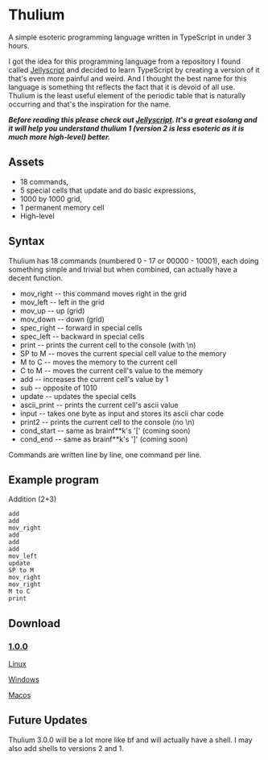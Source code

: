 # Thulium
 A simple esoteric programming language written in TypeScript in under 3 hours.

 I got the idea for this programming language from a repository I found called [Jellyscript](https://github.com/nguyenphuminh/Jellyscript) and decided to learn TypeScript by creating a version of it that's even more painful and weird. And I thought the best name for this language is something tht reflects the fact that it is devoid of all use. Thulium is the least useful element of the periodic table that is naturally occurring and that's the inspiration for the name.

 _**Before reading this please check out [Jellyscript](https://github.com/nguyenphuminh/Jellyscript). It's a great esolang and it will help you understand thulium 1 (version 2 is less esoteric as it is much more high-level) better.**_

## Assets
 - 18 commands,
 - 5 special cells that update and do basic expressions,
 - 1000 by 1000 grid,
 - 1 permanent memory cell
 - High-level

## Syntax
 Thulium has 18 commands (numbered 0 - 17 or 00000 - 10001), each doing something simple and trivial but when combined, can actually have a decent function.

 - mov_right -- this command moves right in the grid
 - mov_left -- left in the grid
 - mov_up -- up (grid)
 - mov_down -- down (grid)
 - spec_right -- forward in special cells
 - spec_left -- backward in special cells
 - print -- prints the current cell to the console (with \n)
 - SP to M -- moves the current special cell value to the memory
 - M to C -- moves the memory to the current cell
 - C to M -- moves the current cell's value to the memory
 - add -- increases the current cell's value by 1
 - sub -- opposite of 1010
 - update -- updates the special cells
 - ascii_print -- prints the current cell's ascii value
 - input -- takes one byte as input and stores its ascii char code
 - print2 -- prints the current cell to the console (no \n)
 - cond_start -- same as brainf**k's '[' (coming soon)
 - cond_end -- same as brainf**k's ']' (coming soon)

 Commands are written line by line, one command per line.

## Example program

 Addition (2+3)

    add
    add
    mov_right
    add
    add
    add
    mov_left
    update
    SP to M
    mov_right
    mov_right
    M to C
    print

## Download

### [1.0.0](https://github.com/JavaCode7/Thulium/tree/v1.0.0)

 [Linux](https://github.com/JavaCode7/Thulium/releases/download/v1.0.0/thulium-linux)

 [Windows](https://github.com/JavaCode7/Thulium/releases/download/v1.0.0/thulium-win.exe)

 [Macos](https://github.com/JavaCode7/Thulium/releases/download/v1.0.0/thulium-macos)

## Future Updates

 Thulium 3.0.0 will be a lot more like bf and will actually have a shell. I may also add shells to versions 2 and 1.